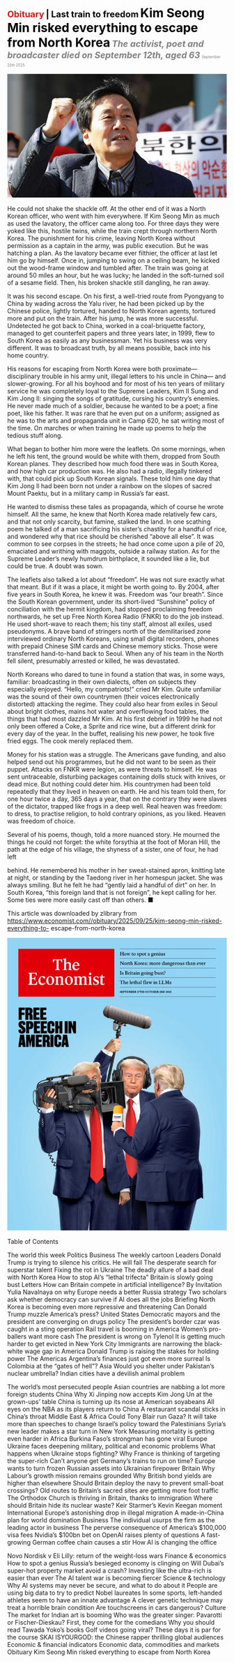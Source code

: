 <span style="color:#E3120B; font-size:14.9pt; font-weight:bold;">Obituary</span> <span style="color:#000000; font-size:14.9pt; font-weight:bold;">| Last train to freedom</span>
<span style="color:#000000; font-size:21.0pt; font-weight:bold;">Kim Seong Min risked everything to escape from North Korea</span>
<span style="color:#808080; font-size:14.9pt; font-weight:bold; font-style:italic;">The activist, poet and broadcaster died on September 12th, aged 63</span>
<span style="color:#808080; font-size:6.2pt;">September 25th 2025</span>

![](../images/075_Kim_Seong_Min_risked_everything_to_escape_from_North_Korea/p0309_img01.jpeg)

He could not shake the shackle off. At the other end of it was a North Korean officer, who went with him everywhere. If Kim Seong Min as much as used the lavatory, the officer came along too. For three days they were yoked like this, hostile twins, while the train crept through northern North Korea. The punishment for his crime, leaving North Korea without permission as a captain in the army, was public execution. But he was hatching a plan. As the lavatory became ever filthier, the officer at last let him go by himself. Once in, jumping to swing on a ceiling beam, he kicked out the wood-frame window and tumbled after. The train was going at around 50 miles an hour, but he was lucky; he landed in the soft-turned soil of a sesame field. Then, his broken shackle still dangling, he ran away.

It was his second escape. On his first, a well-tried route from Pyongyang to China by wading across the Yalu river, he had been picked up by the Chinese police, lightly tortured, handed to North Korean agents, tortured more and put on the train. After his jump, he was more successful. Undetected he got back to China, worked in a coal-briquette factory, managed to get counterfeit papers and three years later, in 1999, flew to South Korea as easily as any businessman. Yet his business was very different. It was to broadcast truth, by all means possible, back into his home country.

His reasons for escaping from North Korea were both proximate— disciplinary trouble in his army unit, illegal letters to his uncle in China— and slower-growing. For all his boyhood and for most of his ten years of military service he was completely loyal to the Supreme Leaders, Kim Il Sung and Kim Jong Il: singing the songs of gratitude, cursing his country’s enemies. He never made much of a soldier, because he wanted to be a poet; a fine poet, like his father. It was rare that he even put on a uniform; assigned as he was to the arts and propaganda unit in Camp 620, he sat writing most of the time. On marches or when training he made up poems to help the tedious stuff along.

What began to bother him more were the leaflets. On some mornings, when he left his tent, the ground would be white with them, dropped from South Korean planes. They described how much food there was in South Korea, and how high car production was. He also had a radio, illegally tinkered with, that could pick up South Korean signals. These told him one day that Kim Jong Il had been born not under a rainbow on the slopes of sacred Mount Paektu, but in a military camp in Russia’s far east.

He wanted to dismiss these tales as propaganda, which of course he wrote himself. All the same, he knew that North Korea made relatively few cars, and that not only scarcity, but famine, stalked the land. In one scathing poem he talked of a man sacrificing his sister’s chastity for a handful of rice, and wondered why that rice should be cherished “above all else”. It was common to see corpses in the streets; he had once come upon a pile of 20, emaciated and writhing with maggots, outside a railway station. As for the Supreme Leader’s newly humdrum birthplace, it sounded like a lie, but could be true. A doubt was sown.

The leaflets also talked a lot about “freedom”. He was not sure exactly what that meant. But if it was a place, it might be worth going to. By 2004, after five years in South Korea, he knew it was. Freedom was “our breath”. Since the South Korean government, under its short-lived “Sunshine” policy of conciliation with the hermit kingdom, had stopped proclaiming freedom northwards, he set up Free North Korea Radio (FNKR) to do the job instead. He used short-wave to reach them; his tiny staff, almost all exiles, used pseudonyms. A brave band of stringers north of the demilitarised zone interviewed ordinary North Koreans, using small digital recorders, phones with prepaid Chinese SIM cards and Chinese memory sticks. Those were transferred hand-to-hand back to Seoul. When any of his team in the North fell silent, presumably arrested or killed, he was devastated.

North Koreans who dared to tune in found a station that was, in some ways, familiar: broadcasting in their own dialects, often on subjects they especially enjoyed. “Hello, my compatriots!” cried Mr Kim. Quite unfamiliar was the sound of their own countrymen (their voices electronically distorted) attacking the regime. They could also hear from exiles in Seoul about bright clothes, mains hot water and overflowing food tables, the things that had most dazzled Mr Kim. At his first debrief in 1999 he had not only been offered a Coke, a Sprite and rice wine, but a different drink for every day of the year. In the buffet, realising his new power, he took five fried eggs. The cook merely replaced them.

Money for his station was a struggle. The Americans gave funding, and also helped send out his programmes, but he did not want to be seen as their puppet. Attacks on FNKR were legion, as were threats to himself. He was sent untraceable, disturbing packages containing dolls stuck with knives, or dead mice. But nothing could deter him. His countrymen had been told repeatedly that they lived in heaven on earth. He and his team told them, for one hour twice a day, 365 days a year, that on the contrary they were slaves of the dictator, trapped like frogs in a deep well. Real heaven was freedom: to dress, to practise religion, to hold contrary opinions, as you liked. Heaven was freedom of choice.

Several of his poems, though, told a more nuanced story. He mourned the things he could not forget: the white forsythia at the foot of Moran Hill, the path at the edge of his village, the shyness of a sister, one of four, he had left

behind. He remembered his mother in her sweat-stained apron, knitting late at night, or standing by the Taedong river in her homespun jacket. She was always smiling. But he felt he had “gently laid a handful of dirt” on her. In South Korea, “this foreign land that is not foreign”, he kept calling for her. Some ties were more easily cast off than others. ■

This article was downloaded by zlibrary from https://www.economist.com//obituary/2025/09/25/kim-seong-min-risked-everything-to- escape-from-north-korea

![](../images/075_Kim_Seong_Min_risked_everything_to_escape_from_North_Korea/p0313_img01.jpeg)

Table of Contents

The world this week Politics Business The weekly cartoon Leaders Donald Trump is trying to silence his critics. He will fail The desperate search for superstar talent Fixing the rot in Ukraine The deadly allure of a bad deal with North Korea How to stop AI’s “lethal trifecta” Britain is slowly going bust Letters How can Britain compete in artificial intelligence? By Invitation Yulia Navalnaya on why Europe needs a better Russia strategy Two scholars ask whether democracy can survive if AI does all the jobs Briefing North Korea is becoming even more repressive and threatening Can Donald Trump muzzle America’s press? United States Democratic mayors and the president are converging on drugs policy The president’s border czar was caught in a sting operation Rail travel is booming in America Women’s pro-ballers want more cash The president is wrong on Tylenol It is getting much harder to get evicted in New York City Immigrants are narrowing the black-white wage gap in America Donald Trump is raising the stakes for holding power The Americas Argentina’s finances just got even more surreal Is Colombia at the “gates of hell”? Asia Would you shelter under Pakistan’s nuclear umbrella? Indian cities have a devilish animal problem

The world’s most persecuted people Asian countries are nabbing a lot more foreign students China Why Xi Jinping now accepts Kim Jong Un at the grown-ups’ table China is turning up its nose at American soyabeans All eyes on the NBA as its players return to China A restaurant scandal sticks in China’s throat Middle East & Africa Could Tony Blair run Gaza? It will take more than speeches to change Israel’s policy toward the Palestinians Syria’s new leader makes a star turn in New York Measuring mortality is getting even harder in Africa Burkina Faso’s strongman has gone viral Europe Ukraine faces deepening military, political and economic problems What happens when Ukraine stops fighting? Why France is thinking of targeting the super-rich Can’t anyone get Germany’s trains to run on time? Europe wants to turn frozen Russian assets into Ukrainian firepower Britain Why Labour’s growth mission remains grounded Why British bond yields are higher than elsewhere Should Britain deploy the navy to prevent small-boat crossings? Old routes to Britain’s sacred sites are getting more foot traffic The Orthodox Church is thriving in Britain, thanks to immigration Where should Britain hide its nuclear waste? Keir Starmer’s Kevin Keegan moment International Europe’s astonishing drop in illegal migration A made-in-China plan for world domination Business The individual usurps the firm as the leading actor in business The perverse consequence of America’s $100,000 visa fees Nvidia’s $100bn bet on OpenAI raises plenty of questions A fast-growing German coffee chain causes a stir How AI is changing the office

Novo Nordisk v Eli Lilly: return of the weight-loss wars Finance & economics How to spot a genius Russia’s besieged economy is clinging on Will Dubai’s super-hot property market avoid a crash? Investing like the ultra-rich is easier than ever The AI talent war is becoming fiercer Science & technology Why AI systems may never be secure, and what to do about it People are using big data to try to predict Nobel laureates In some sports, left-handed athletes seem to have an innate advantage A clever genetic technique may treat a horrible brain condition Are touchscreens in cars dangerous? Culture The market for Indian art is booming Who was the greater singer: Pavarotti or Fischer-Dieskau? First, they come for the comedians Why you should read Tawada Yoko’s books Golf videos going viral? These days it is par for the course SKAI ISYOURGOD: the Chinese rapper thrilling global audiences Economic & financial indicators Economic data, commodities and markets Obituary Kim Seong Min risked everything to escape from North Korea